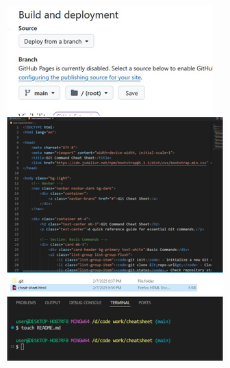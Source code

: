 ![Cap 1](assets/cap1.jpg)
![Cap 2](assets/cap2.jpg)
![Cap 3](assets/cap3.jpg)
![Cap 4](assets/cap4.jpg)